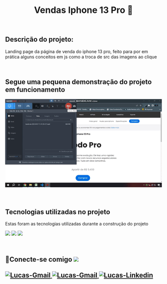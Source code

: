 <h1 align="center">Vendas Iphone 13 Pro 📱</h1>
<br>

<h2 align="left">Descrição do projeto:</h2>
<p align="left">Landing page da página de venda do iphone 13 pro, feito para por em prática alguns conceitos em js como a troca de src das imagens 
ao clique </p>
<br>


<h2 align="left">Segue uma pequena demonstração do projeto em funcionamento</h2>

  <div align="left">
  <img src="https://github.com/Lucas8901/Iphone_13_Pro_Sales/blob/main/assets/img/bandicam%202023-08-08%2012-21-55-079.gif"/>
  </div>
  
<br>
<br>

<h2 align="left"> Tecnologias utilizadas no projeto </h2>

<p align="left">Estas foram as tecnologias utilizadas durante a construção do projeto <br>
<div align="left">
  <img src="https://img.shields.io/badge/HTML5-E34F26?style=for-the-badge&logo=html5&logoColor=white"/>
  <img src="https://img.shields.io/badge/CSS3-1572B6?style=for-the-badge&logo=css3&logoColor=white"/>
   <img src="https://img.shields.io/badge/JavaScript-F7DF1E?style=for-the-badge&logo=javascript&logoColor=black"/>
</div>
</p>
<br>




<h2> 🔗Conecte-se comigo <img src=https://user-images.githubusercontent.com/69019626/121693520-9b5b6100-ca9f-11eb-9667-aea4b1578685.gif width="70">
<br> <br>
  <a href="https://discord.com/channels/@me" target="_blank">
  <img align="center" alt="Lucas-Gmail"src= "https://img.shields.io/badge/Discord-7289DA?style=for-the-badge&logo=discord&logoColor=white">
</a>

<a href="https://github.com/Lucas8901" target="_blank">
  <img align="center" alt="Lucas-Gmail"src= "https://img.shields.io/badge/GitHub-100000?style=for-the-badge&logo=github&logoColor=white">
</a>

<a href="https://www.linkedin.com/in/lucas-logistica/" target="_blank">
  <img align="center" alt="Lucas-Linkedin" src= "https://img.shields.io/badge/LinkedIn-0077B5?style=for-the-badge&logo=linkedin&logoColor=white" style="max-width:100%;">
</a>

<a href="https://www.linkedin.com/in/lucas-logistica/" target="_blank">
